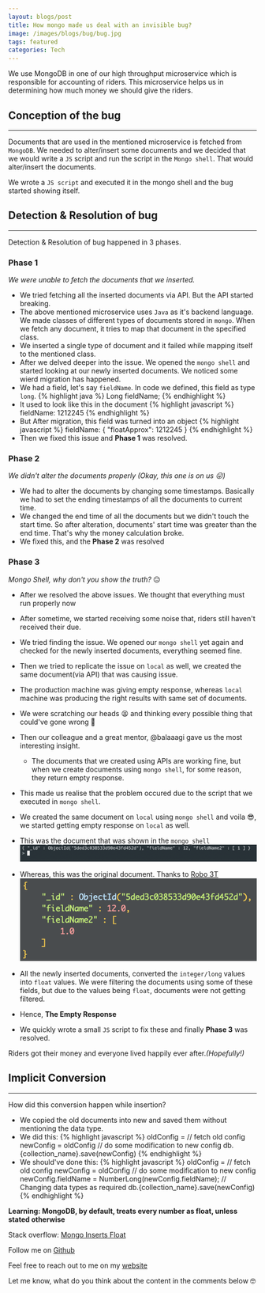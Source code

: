 ```yaml
---
layout: blogs/post
title: How mongo made us deal with an invisible bug?
image: /images/blogs/bug/bug.jpg
tags: featured
categories: Tech
---
```


We use MongoDB in one of our high throughput microservice which is responsible for accounting of riders.
This microservice helps us in determining how much money we should give the riders.

## Conception of the bug
***

Documents that are used in the mentioned microservice is fetched from `MongoDB`. We needed to alter/insert some documents and we decided that we would write a `JS` script and run the script in the `Mongo shell`. That would alter/insert the documents.

We wrote a `JS script` and executed it in the mongo shell and the bug started showing itself.

## Detection & Resolution of bug
***

Detection & Resolution of bug happened in 3 phases.

### Phase 1

*We were unable to fetch the documents that we inserted.*

* We tried fetching all the inserted documents via API. But the API started breaking.
* The above mentioned microservice uses `Java` as it's backend language. We made classes of different types of documents stored in `mongo`. When we fetch any document, it tries to map that document in the specified class.
* We inserted a single type of document and it failed while mapping itself to the mentioned class.
* After we delved deeper into the issue. We opened the `mongo shell` and started looking at our newly inserted documents. We noticed some wierd migration has happened.
* We had a field, let's say `fieldName`. In code we defined, this field as type `long`.
{% highlight java %}
Long fieldName;
{% endhighlight %}
* It used to look like this in the document
{% highlight javascript %}
fieldName: 1212245
{% endhighlight %}
* But After migration, this field was turned into an object
{% highlight javascript %}
fieldName: {
  "floatApprox": 1212245
}
{% endhighlight %}
* Then we fixed this issue and **Phase 1** was resolved.

### Phase 2

*We didn't alter the documents properly* *(Okay, this one is on us :stuck_out_tongue:)*

* We had to alter the documents by changing some timestamps. Basically we had to set the ending timestamps of all the documents to current time.
* We changed the end time of all the documents but we didn't touch the start time. So after alteration, documents' start time was greater than the end time. That's why the money calculation broke.
* We fixed this, and the **Phase 2** was resolved

### Phase 3

*Mongo Shell, why don't you show the truth?* :expressionless:

* After we resolved the above issues. We thought that everything must run properly now
* After sometime, we started receiving some noise that, riders still haven't received their due.
* We tried finding the issue. We opened our `mongo shell` yet again and checked for the newly inserted documents, everything seemed fine.
* Then we tried to replicate the issue on `local` as well, we created the same document(via API) that was causing issue.
* The production machine was giving empty response, whereas `local` machine was producing the right results with same set of documents.
* We were scratching our heads :tired_face: and thinking every possible thing that could've gone wrong :thinking:
* Then our colleague and a great mentor, @balaaagi gave us the most interesting insight.
  * The documents that we created using APIs are working fine, but when we create documents using `mongo shell`, for some reason, they return empty response.
* This made us realise that the problem occured due to the script that we executed in `mongo shell`.
* We created the same document on `local` using `mongo shell` and voila :sunglasses:, we started getting empty response on `local` as well.
* This was the document that was shown in the `mongo_shell`
![Mongo Shell](/images/blogs/bug/mongo_shell.png)
* Whereas, this was the original document. Thanks to [Robo 3T](https://robomongo.org/)
![Robo 3T](/images/blogs/bug/robo_3t.png)
* All the newly inserted documents, converted the `integer/long` values into `float` values. We were filtering the documents using some of these fields, but due to the values being `float`, documents were not getting filtered.
* Hence, **The Empty Response**

* We quickly wrote a small `JS` script to fix these and finally **Phase 3** was resolved.

Riders got their money and everyone lived happily ever after.*(Hopefully!)*

## Implicit Conversion
***

How did this conversion happen while insertion?

* We copied the old documents into new and saved them without mentioning the data type.
* We did this:
{% highlight javascript %}
oldConfig = // fetch old config
newConfig = oldConfig
// do some modification to new config
db.{collection_name}.save(newConfig)
{% endhighlight %}
* We should've done this:
{% highlight javascript %}
oldConfig = // fetch old config
newConfig = oldConfig
// do some modification to new config
newConfig.fieldName = NumberLong(newConfig.fieldName); // Changing data types as required
db.{collection_name}.save(newConfig)
{% endhighlight %}

**Learning: MongoDB, by default, treats every number as float, unless stated otherwise**

Stack overflow: [Mongo Inserts Float](https://stackoverflow.com/questions/8218484/mongodb-inserts-float-when-trying-to-insert-integer)

Follow me on [Github](https://github.com/dev-prakhar)

Feel free to reach out to me on my [website](https://www.prakhar.xyz/#contact)

Let me know, what do you think about the content in the comments below :nerd_face:
